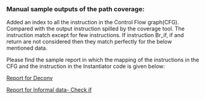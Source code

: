 ### Manual sample outputs of the path coverage:

Added an index to all the instruction in the Control Flow graph(CFG). Compared with the output instruction spilled by the coverage tool. The instruction match except for few instructions. If instruction Br_if, if and return are not considered then they match perfectly for the below mentioned data.

Please find the sample report in which the mapping of the instructions in the CFG and the instruction in the Instantiator code is given below:

[Report for Deconv](https://github.com/tareq97/swam/blob/master/results/path_coverage/Deconvolution-1D.showmap.csv) <br>

[Report for Informal data- Check if](https://github.com/tareq97/swam/blob/master/results/path_coverage/if_else-check-if.showmap.csv)

